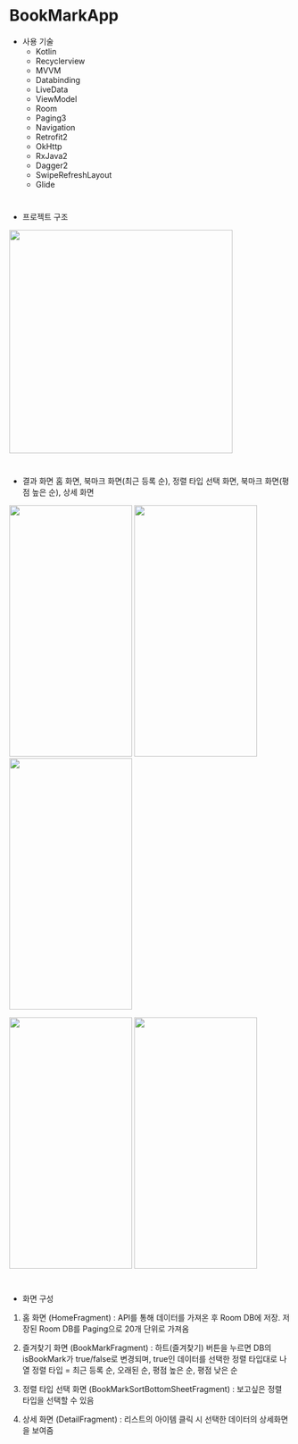 # BookMarkApp


* 사용 기술
  + Kotlin
  + Recyclerview
  + MVVM
  + Databinding
  + LiveData
  + ViewModel
  + Room
  + Paging3
  + Navigation
  + Retrofit2
  + OkHttp
  + RxJava2
  + Dagger2
  + SwipeRefreshLayout
  + Glide  


#


* 프로젝트 구조
<img src="https://user-images.githubusercontent.com/73940842/129688749-6e5d18a5-56d6-42ea-a556-862684990145.PNG" width="400" height="400">


#


* 결과 화면
홈 화면, 북마크 화면(최근 등록 순), 정렬 타입 선택 화면, 북마크 화면(평점 높은 순), 상세 화면


<img src="https://user-images.githubusercontent.com/73940842/129687889-c76fe134-215c-4033-9d91-1f8ce1d2f44b.jpg" width="220" height="450"> <img src="https://user-images.githubusercontent.com/73940842/129687969-579d3d70-0a4a-4d06-89c1-74126608d974.jpg" width="220" height="450"> <img src="https://user-images.githubusercontent.com/73940842/129688055-dfae7768-c42d-469c-ada8-865798147fd2.jpg" width="220" height="450"> 

<img src="https://user-images.githubusercontent.com/73940842/129688004-cb299c80-9b89-427e-b518-47c6ed800dd7.jpg" width="220" height="450"> <img src="https://user-images.githubusercontent.com/73940842/129688085-7f6a8628-51bf-447d-bb7f-cf678cd7e12d.jpg" width="220" height="450">



#


* 화면 구성
1. 홈 화면 (HomeFragment) : API를 통해 데이터를 가져온 후 Room DB에 저장. 저장된 Room DB를 Paging으로 20개 단위로 가져옴
    
2. 즐겨찾기 화면 (BookMarkFragment) : 하트(즐겨찾기) 버튼을 누르면 DB의 isBookMark가 true/false로 변경되며, true인 데이터를 선택한 정렬 타입대로 나열
 정렬 타입 = 최근 등록 순, 오래된 순, 평점 높은 순, 평점 낮은 순
    
3. 정렬 타입 선택 화면 (BookMarkSortBottomSheetFragment) : 보고싶은 정렬 타입을 선택할 수 있음

4. 상세 화면 (DetailFragment) : 리스트의 아이템 클릭 시 선택한 데이터의 상세화면을 보여줌
    
